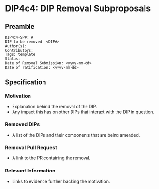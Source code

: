 # DIP4c4: DIP Removal Subproposals

## Preamble

```
DIP4c4-SP#: #
DIP to be removed: <DIP#>
Author(s):
Contributors:
Tags: template
Status:
Date of Removal Submission: <yyyy-mm-dd>
Date of ratification: <yyyy-mm-dd>
```

## Specification

### Motivation

- Explanation behind the removal of the DIP.
- Any impact this has on other DIPs that interact with the DIP in question.

### Removed DIPs

- A list of the DIPs and their components that are being amended.
 
### Removal Pull Request

- A link to the PR containing the removal.

### Relevant Information

- Links to evidence further backing the motivation.